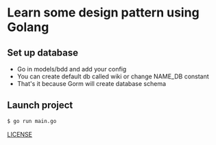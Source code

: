 # Learn some design pattern using Golang

## Set up database
- Go in models/bdd and add your config
- You can create default db called wiki or change NAME_DB constant
- That's it because Gorm will create database schema

## Launch project
```sh
$ go run main.go
```

[LICENSE](https://github.com/wyllisMonteiro/mvc_go/blob/master/LICENSE)